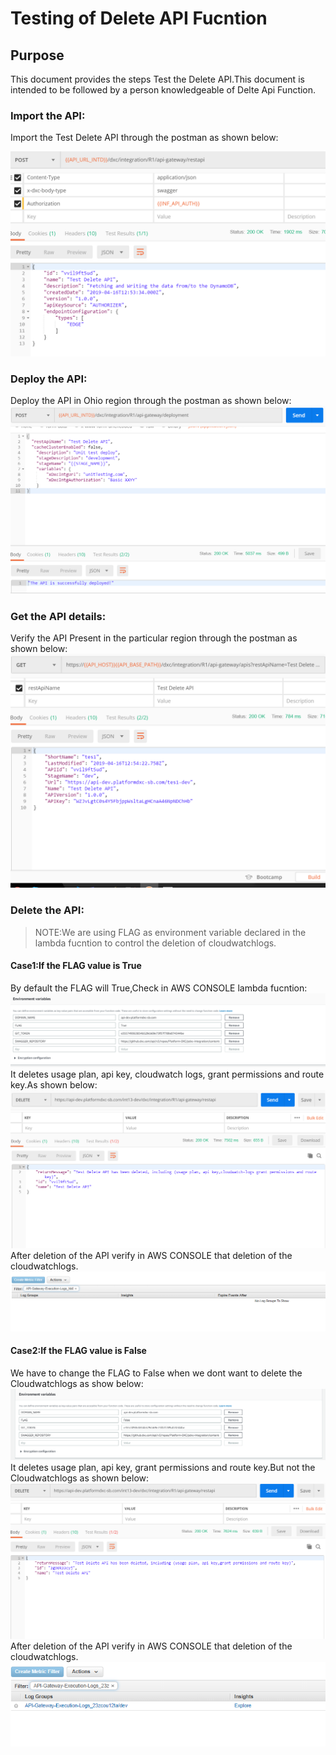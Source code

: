 # <a href="#top" id="top"></a>Testing of Delete API Fucntion

## Purpose

This document provides the steps Test the Delete API.This document is intended to be followed by a person knowledgeable of Delte Api Function.


### Import the API:
Import the Test Delete API through the postman as shown below:

![IMPORT_API](./importapi.PNG)

### Deploy the API:
Deploy the API in Ohio region through the postman as shown below:
![DEPLOY_API](./deployed.PNG)
### Get the API details:
Verify the API Present in the particular region through the postman as shown below:
![API_DETAILS](./apideatils.PNG)
### Delete the API:

>NOTE:We are using FLAG as environment variable declared in the lambda fucntion to control the deletion of cloudwatchlogs.

#### Case1:If the FLAG value is True
By default the FLAG will True,Check in AWS CONSOLE lambda fucntion:
![TRUE](./True.PNG)
It deletes usage plan, api key, cloudwatch logs, grant permissions and route key.As shown below:
![Delete_RES](./reponsecloud.PNG)
After deletion of the API verify in AWS CONSOLE that deletion of the cloudwatchlogs.
![DEL_CLOUD](./Deletedcloudwatcg.PNG)
#### Case2:If the FLAG value is False
We have to change the FLAG to False when we dont want to delete the Cloudwatchlogs as show below:
![FALSE](./False.PNG)
It deletes usage plan, api key, grant permissions and route key.But not the Cloudwatchlogs as shown below:
![DEL_NOCLOUD](./withoutcloudlogs.PNG)
After deletion of the API verify in AWS CONSOLE that deletion of the cloudwatchlogs.
![NO_CLOUD](./notdeltedcloudlogs.PNG)
